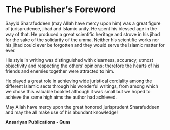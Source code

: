 The Publisher’s Foreword
========================

Sayyid Sharafuddeen (may Allah have mercy upon him) was a great figure
of jurisprudence, jihad and Islamic unity. He spent his blessed age in
the way of that. He produced a great scientific heritage and strove in
his jihad for the sake of the solidarity of the umma. Neither his
scientific works nor his jihad could ever be forgotten and they would
serve the Islamic matter for ever.

His style in writing was distinguished with clearness, accuracy, utmost
objectivity and respecting the others’ opinions; therefore the hearts of
his friends and enemies together were attracted to him.

He played a great role in achieving wide juristical cordiality among the
different Islamic sects through his wonderful writings, from among which
we chose this valuable booklet although it was small but we hoped to
achieve the same high aims the author had achieved.

May Allah have mercy upon the great honored jurisprudent Sharafuddeen
and may the all make use of his abundant knowledge!

**Ansariyan Publications - Qum**


